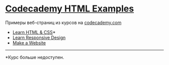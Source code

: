# [Codecademy HTML Examples](https://alttiri.github.io/codecademy/)

Примеры веб-страниц из курсов на [codecademy.com](https://www.codecademy.com)

- [Learn HTML & CSS](https://www.codecademy.com/courses/learn-html-css)*
- [Learn Responsive Design](https://www.codecademy.com/learn/learn-responsive-design)
- [Make a Website](https://www.codecademy.com/learn/make-a-website)

---

*Курс больше недоступен.
